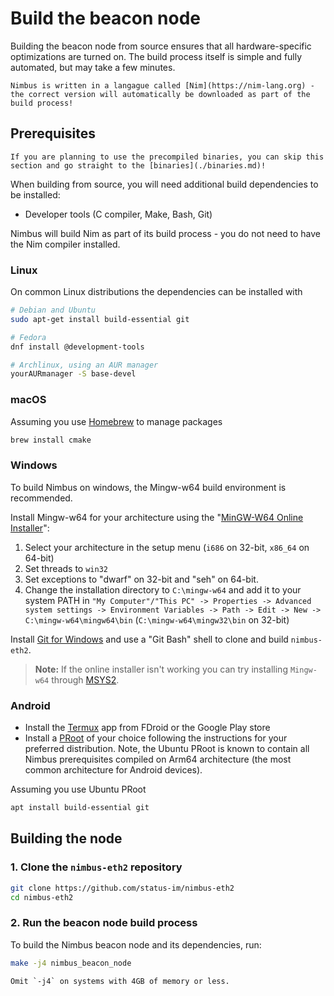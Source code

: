 # Build the beacon node

Building the beacon node from source ensures that all hardware-specific optimizations are turned on. The build process itself is simple and fully automated, but may take a few minutes.

```admonish note
Nimbus is written in a langague called [Nim](https://nim-lang.org) - the correct version will automatically be downloaded as part of the build process!
```

## Prerequisites

```admonish tip
If you are planning to use the precompiled binaries, you can skip this section and go straight to the [binaries](./binaries.md)!
```

When building from source, you will need additional build dependencies to be installed:

- Developer tools (C compiler, Make, Bash, Git)

Nimbus will build Nim as part of its build process - you do not need to have the Nim compiler installed.

### Linux

On common Linux distributions the dependencies can be installed with

```sh
# Debian and Ubuntu
sudo apt-get install build-essential git

# Fedora
dnf install @development-tools

# Archlinux, using an AUR manager
yourAURmanager -S base-devel
```

### macOS

Assuming you use [Homebrew](https://brew.sh/) to manage packages

```sh
brew install cmake
```

### Windows

To build Nimbus on windows, the Mingw-w64 build environment is recommended.

Install Mingw-w64 for your architecture using the "[MinGW-W64 Online Installer](https://sourceforge.net/projects/mingw-w64/files/)":

1. Select your architecture in the setup menu (`i686` on 32-bit, `x86_64` on 64-bit)
2. Set threads to `win32`
3. Set exceptions to "dwarf" on 32-bit and "seh" on 64-bit.
4. Change the installation directory to `C:\mingw-w64` and add it to your system PATH in `"My Computer"/"This PC" -> Properties -> Advanced system settings -> Environment Variables -> Path -> Edit -> New -> C:\mingw-w64\mingw64\bin` (`C:\mingw-w64\mingw32\bin` on 32-bit)

Install [Git for Windows](https://gitforwindows.org/) and use a "Git Bash" shell to clone and build `nimbus-eth2`.

> **Note:** If the online installer isn't working you can try installing `Mingw-w64` through [MSYS2](https://www.msys2.org/).

### Android

- Install the [Termux](https://termux.com) app from FDroid or the Google Play store
- Install a [PRoot](https://wiki.termux.com/wiki/PRoot) of your choice following the instructions for your preferred distribution.
  Note, the Ubuntu PRoot is known to contain all Nimbus prerequisites compiled on Arm64 architecture (the most common architecture for Android devices).

Assuming you use Ubuntu PRoot

```sh
apt install build-essential git
```

## Building the node

### 1. Clone the `nimbus-eth2` repository

```sh
git clone https://github.com/status-im/nimbus-eth2
cd nimbus-eth2
```

### 2. Run the beacon node build process

To build the Nimbus beacon node and its dependencies, run:

```sh
make -j4 nimbus_beacon_node
```

```admonish tip
Omit `-j4` on systems with 4GB of memory or less.
```
